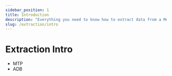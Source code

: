 ```yaml
---
sidebar_position: 1
title: Introduction
description: "Everything you need to know how to extract data from a Meta Quest 3"
slug: /extraction/intro
---
```


# Extraction Intro

- MTP
- ADB
